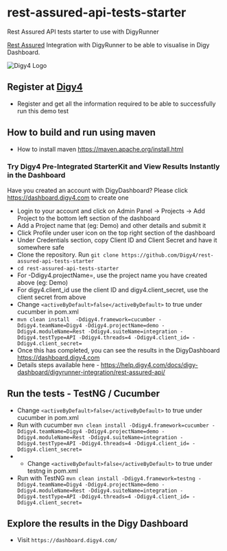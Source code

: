 # rest-assured-api-tests-starter
Rest Assured API tests starter to use with DigyRunner

[Rest Assured](https://rest-assured.io/) Integration with DigyRunner to be able to visualise in Digy Dashboard.


![Digy4 Logo](https://digy4.com/wp-content/uploads/2021/12/logo.png)

## Register at [Digy4](https://dashboard.digy4.com)
- Register and get all the information required to be able to successfully run this demo test

## How to build and run using maven
- How to install maven https://maven.apache.org/install.html

### Try Digy4 Pre-Integrated StarterKit and View Results Instantly in the Dashboard

Have you created an account with DigyDashboard? Please click https://dashboard.digy4.com to create one
- Login to your account and click on Admin Panel -> Projects -> Add Project to the bottom left section of the dashboard
- Add a Project name that (eg: Demo) and other details and submit it
- Click Profile under user icon on the top right section of the dashboard
- Under Credentials section, copy Client ID and Client Secret and have it somewhere safe
- Clone the repository. Run `git clone https://github.com/Digy4/rest-assured-api-tests-starter`
- `cd rest-assured-api-tests-starter`
- For -Ddigy4.projectName=, use the project name you have created above (eg: Demo)
- For digy4.client_id use the client ID and digy4.client_secret, use the client secret from above
- Change `<activeByDefault>false</activeByDefault>` to true under cucumber in pom.xml
- `mvn clean install  -Ddigy4.framework=cucumber -Ddigy4.teamName=Digy4 -Ddigy4.projectName=demo -Ddigy4.moduleName=Rest -Ddigy4.suiteName=integration -Ddigy4.testType=API -Ddigy4.threads=4 -Ddigy4.client_id= -Ddigy4.client_secret=`
- Once this has completed, you can see the results in the DigyDashboard https://dashboard.digy4.com
- Details steps available here - https://help.digy4.com/docs/digy-dashboard/digyrunner-integration/rest-assured-api/

## Run the tests - TestNG / Cucumber
- Change `<activeByDefault>false</activeByDefault>` to true under cucumber in pom.xml
- Run with cucumber `mvn clean install -Ddigy4.framework=cucumber -Ddigy4.teamName=Digy4 -Ddigy4.projectName=demo -Ddigy4.moduleName=Rest -Ddigy4.suiteName=integration -Ddigy4.testType=API -Ddigy4.threads=4 -Ddigy4.client_id= -Ddigy4.client_secret=`
- - Change `<activeByDefault>false</activeByDefault>` to true under testng in pom.xml
- Run with TestNG `mvn clean install -Ddigy4.framework=testng -Ddigy4.teamName=Digy4 -Ddigy4.projectName=demo -Ddigy4.moduleName=Rest -Ddigy4.suiteName=integration -Ddigy4.testType=API -Ddigy4.threads=4 -Ddigy4.client_id= -Ddigy4.client_secret=`

## Explore the results in the Digy Dashboard
- Visit `https://dashboard.digy4.com/`
